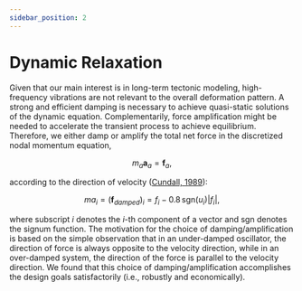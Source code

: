 ```yaml
---
sidebar_position: 2
---
```


# Dynamic Relaxation

Given that our main interest is in long-term tectonic modeling,  high-frequency vibrations are not 
relevant to the overall deformation pattern. A strong and efficient
damping is necessary to achieve quasi-static solutions of the dynamic
equation. Complementarily, force amplification might be needed to
accelerate the transient process to achieve equilibrium. Therefore, we
either damp or amplify the total net force in the discretized nodal
momentum
equation,

  $$
  m_{a}\mathbf{a}_{a}=\mathbf{f}_{a},
  $$

according to the direction of
velocity ([Cundall, 1989](https://doi.org/10.1007/BF00538368)):

$$
ma_{i}  =  (\mathbf{f}_{damped})_{i} =  f_{i}-0.8\,\text{sgn}(u_{i})|f_{i}|,
$$

where subscript $i$ denotes the $i$-th component of a vector and
$\text{sgn}$ denotes the signum function. The motivation for the choice
of damping/amplification is based on the simple observation that in an
under-damped oscillator, the direction of force is always opposite to
the velocity direction, while in an over-damped system, the direction of
the force is parallel to the velocity direction. We found that this
choice of damping/amplification accomplishes the design goals
satisfactorily (i.e., robustly and economically).
